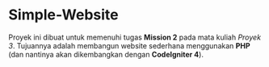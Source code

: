 # Simple-Website

Proyek ini dibuat untuk memenuhi tugas **Mission 2** pada mata kuliah *Proyek 3*. Tujuannya adalah membangun website sederhana menggunakan **PHP** (dan nantinya akan dikembangkan dengan **CodeIgniter 4**).

